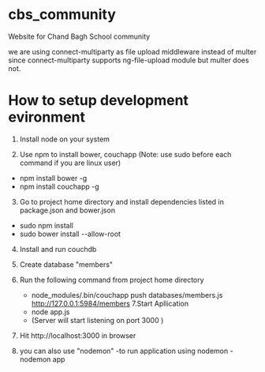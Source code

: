 # cbs_community
Website for Chand Bagh School community



we are using connect-multiparty as file upload middleware instead of multer since connect-multiparty supports ng-file-upload module but multer does not.


# How to setup development evironment 
1. Install node on your system

2. Use npm to install bower, couchapp (Note: use sudo before each command if you are linux user)
  - npm install bower -g
  - npm install couchapp -g
  
3. Go to project home directory and install dependencies listed in package.json and bower.json
  - sudo npm install
  - sudo bower install --allow-root
  
4. Install and run couchdb
5. Create database "members"
6. Run the following command from project home directory
   - node_modules/.bin/couchapp push databases/members.js http://127.0.0.1:5984/members
7.Start Apllication
   - node app.js
   - (Server will start listening on port 3000 )  
8. Hit http://localhost:3000 in browser

9. you can also use "nodemon"
    -to run application using nodemon
    -nodemon app


